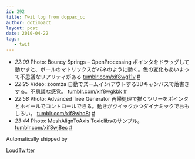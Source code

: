 ```yaml
---
id: 292
title: Twit log from doppac_cc
author: dotimpact
layout: post
date: 2010-04-22
tags:
   - twit
---
```

<ul class="loudtwitter">
  <li>
    <em>22:09</em> Photo: Bouncy Springs &#8211; OpenProcessing ポインタをドラッグして動かすと、ボールのマトリックスがバネのように動く。色の変化もあいまって不思議なリアリティがある <a href="http://tumblr.com/xif8wg11v">tumblr.com/xif8wg11v</a> <a href="http://twitter.com/doppac_cc/statuses/12575286099">#</a>
  </li>
  <li>
    <em>22:25</em> Video: zoomza 自動でズームイン/アウトする3Dキャンバスで落書きする。不思議な感覚。 <a href="http://tumblr.com/xif8wgkbk">tumblr.com/xif8wgkbk</a> <a href="http://twitter.com/doppac_cc/statuses/12576047095">#</a>
  </li>
  <li>
    <em>22:58</em> Photo: Advanced Tree Generator 再帰処理で描くツリーをポインタとホイールでコントロールできる。動きがクイックかつダイナミックでおもしろい。 <a href="http://tumblr.com/xif8who8t">tumblr.com/xif8who8t</a> <a href="http://twitter.com/doppac_cc/statuses/12577711681">#</a>
  </li>
  <li>
    <em>23:44</em> Photo: MeshAlignToAxis Toxiclibsのサンプル。 <a href="http://tumblr.com/xif8wj8ec">tumblr.com/xif8wj8ec</a> <a href="http://twitter.com/doppac_cc/statuses/12580114581">#</a>
  </li>
</ul>Automatically shipped by 

[LoudTwitter][1]

 [1]: http://www.loudtwitter.com
